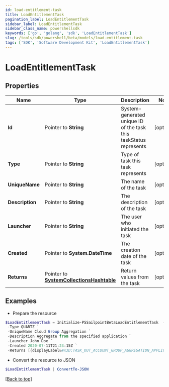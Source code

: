 ```yaml
---
id: load-entitlement-task
title: LoadEntitlementTask
pagination_label: LoadEntitlementTask
sidebar_label: LoadEntitlementTask
sidebar_class_name: powershellsdk
keywords: ['go', 'golang', 'sdk', 'LoadEntitlementTask'] 
slug: /tools/sdk/powershell/beta/models/load-entitlement-task
tags: ['SDK', 'Software Development Kit', 'LoadEntitlementTask']
---
```



# LoadEntitlementTask

## Properties

Name | Type | Description | Notes
------------ | ------------- | ------------- | -------------
**Id** |  Pointer to **String** | System-generated unique ID of the task this taskStatus represents | [optional] 
**Type** |  Pointer to **String** | Type of task this task represents | [optional] 
**UniqueName** |  Pointer to **String** | The name of the task | [optional] 
**Description** |  Pointer to **String** | The description of the task | [optional] 
**Launcher** |  Pointer to **String** | The user who initiated the task | [optional] 
**Created** |  Pointer to **System.DateTime** | The creation date of the task | [optional] 
**Returns** |  Pointer to [**SystemCollectionsHashtable**](system-collections-hashtable) | Return values from the task | [optional] 

## Examples

- Prepare the resource
```powershell
$LoadEntitlementTask = Initialize-PSSailpointBetaLoadEntitlementTask  -Id ef38f94347e94562b5bb8424a56397d8 `
 -Type QUARTZ `
 -UniqueName Cloud Group Aggregation `
 -Description Aggregate from the specified application `
 -Launcher John Doe `
 -Created 2020-07-11T21:23:15Z `
 -Returns [{displayLabel&#x3D;TASK_OUT_ACCOUNT_GROUP_AGGREGATION_APPLICATIONS, attributeName&#x3D;applications}, {displayLabel&#x3D;TASK_OUT_ACCOUNT_GROUP_AGGREGATION_TOTAL, attributeName&#x3D;total}, {displayLabel&#x3D;TASK_OUT_ACCOUNT_GROUP_AGGREGATION_CREATED, attributeName&#x3D;groupsCreated}, {displayLabel&#x3D;TASK_OUT_ACCOUNT_GROUP_AGGREGATION_UPDATED, attributeName&#x3D;groupsUpdated}, {displayLabel&#x3D;TASK_OUT_ACCOUNT_GROUP_AGGREGATION_DELETED, attributeName&#x3D;groupsDeleted}]
```

- Convert the resource to JSON
```powershell
$LoadEntitlementTask | ConvertTo-JSON
```


[[Back to top]](#) 

